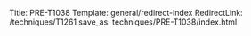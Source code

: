 Title: PRE-T1038
Template: general/redirect-index
RedirectLink: /techniques/T1261
save_as: techniques/PRE-T1038/index.html